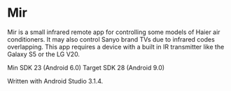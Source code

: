 # Mir

Mir is a small infrared remote app for controlling some models of Haier air conditioners. It may also control Sanyo brand TVs due to infrared codes overlapping. This app requires a device with a built in IR transmitter like the Galaxy S5 or the LG V20.

Min SDK 23 (Android 6.0) Target SDK 28 (Android 9.0)

Written with Android Studio 3.1.4.
